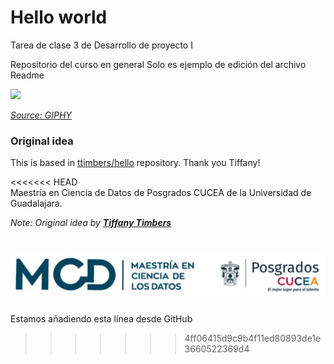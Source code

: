 # Hello world
Tarea de clase 3 de Desarrollo de proyecto I

Repositorio del curso en general
Solo es ejemplo de edición del archivo Readme

![](https://media4.giphy.com/media/v1.Y2lkPTc5MGI3NjExYzM5anJlODQ5cWNiMHN4NWJuc2Zhc240emRhdnVleG1zc2swczB6bCZlcD12MV9pbnRlcm5hbF9naWZfYnlfaWQmY3Q9Zw/IArfvsrvQt5JF4KPhR/giphy.webp)

*[Source: GIPHY](https://media4.giphy.com/media/v1.Y2lkPTc5MGI3NjExYzM5anJlODQ5cWNiMHN4NWJuc2Zhc240emRhdnVleG1zc2swczB6bCZlcD12MV9pbnRlcm5hbF9naWZfYnlfaWQmY3Q9Zw/IArfvsrvQt5JF4KPhR/giphy.webp)*

### Original idea
This is based in [ttimbers/hello](https://github.com/ttimbers/hello) repository. Thank you Tiffany!

<<<<<<< HEAD
<br>
Maestría en Ciencia de Datos de Posgrados CUCEA de la Universidad de Guadalajara.  

_Note: Original idea by **[Tiffany Timbers](https://github.com/ttimbers/hello)**_

![](https://raw.githubusercontent.com/vcuspinera/UDG_MCD_Project_Dev_I/main/actividades/img/MCD_logo.png)
=======
Estamos añadiendo esta línea desde GitHub
>>>>>>> 4ff06415d9c9b4f11ed80893de1e3660522369d4

